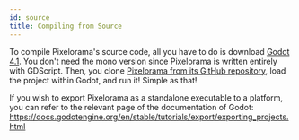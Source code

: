 ```yaml
---
id: source
title: Compiling from Source
---
```


To compile Pixelorama's source code, all you have to do is download [Godot 4.1](https://godotengine.org/download/). You don't need the mono version since Pixelorama is written entirely with GDScript. Then, you clone [Pixelorama from its GitHub repository](https://github.com/Orama-Interactive/Pixelorama), load the project within Godot, and run it! Simple as that!

If you wish to export Pixelorama as a standalone executable to a platform, you can refer to the relevant page of the documentation of Godot: https://docs.godotengine.org/en/stable/tutorials/export/exporting_projects.html
